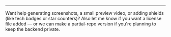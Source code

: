 
---

Want help generating screenshots, a small preview video, or adding shields (like tech badges or star counters)? Also let me know if you want a license file added — or we can make a partial-repo version if you're planning to keep the backend private.
